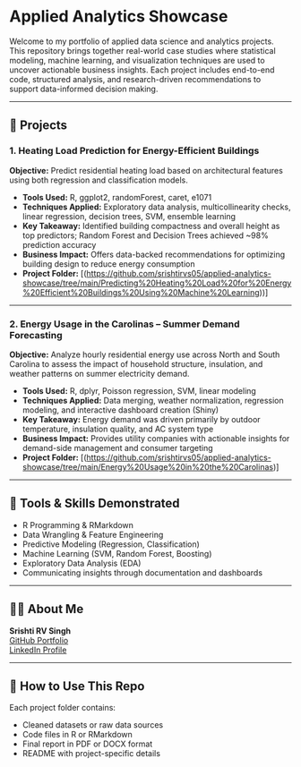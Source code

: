 # Applied Analytics Showcase

Welcome to my portfolio of applied data science and analytics projects. This repository brings together real-world case studies where statistical modeling, machine learning, and visualization techniques are used to uncover actionable business insights. Each project includes end-to-end code, structured analysis, and research-driven recommendations to support data-informed decision making.

---

## 📁 Projects

### 1. Heating Load Prediction for Energy-Efficient Buildings
**Objective:** Predict residential heating load based on architectural features using both regression and classification models.

- **Tools Used:** R, ggplot2, randomForest, caret, e1071
- **Techniques Applied:** Exploratory data analysis, multicollinearity checks, linear regression, decision trees, SVM, ensemble learning
- **Key Takeaway:** Identified building compactness and overall height as top predictors; Random Forest and Decision Trees achieved ~98% prediction accuracy
- **Business Impact:** Offers data-backed recommendations for optimizing building design to reduce energy consumption
- **Project Folder:** [(https://github.com/srishtirvs05/applied-analytics-showcase/tree/main/Predicting%20Heating%20Load%20for%20Energy%20Efficient%20Buildings%20Using%20Machine%20Learning))]


---

### 2. Energy Usage in the Carolinas – Summer Demand Forecasting
**Objective:** Analyze hourly residential energy use across North and South Carolina to assess the impact of household structure, insulation, and weather patterns on summer electricity demand.

- **Tools Used:** R, dplyr, Poisson regression, SVM, linear modeling
- **Techniques Applied:** Data merging, weather normalization, regression modeling, and interactive dashboard creation (Shiny)
- **Key Takeaway:** Energy demand was driven primarily by outdoor temperature, insulation quality, and AC system type
- **Business Impact:** Provides utility companies with actionable insights for demand-side management and consumer targeting
- **Project Folder:** [(https://github.com/srishtirvs05/applied-analytics-showcase/tree/main/Energy%20Usage%20in%20the%20Carolinas)]


---

## 🔧 Tools & Skills Demonstrated
- R Programming & RMarkdown
- Data Wrangling & Feature Engineering
- Predictive Modeling (Regression, Classification)
- Machine Learning (SVM, Random Forest, Boosting)
- Exploratory Data Analysis (EDA)
- Communicating insights through documentation and dashboards

---

## 👩‍💻 About Me
**Srishti RV Singh**  
[GitHub Portfolio](https://github.com/srishtirvs05)  
[LinkedIn Profile](https://linkedin.com/in/srishti-rv-singh/)

---

## 📌 How to Use This Repo
Each project folder contains:
- Cleaned datasets or raw data sources
- Code files in R or RMarkdown
- Final report in PDF or DOCX format
- README with project-specific details

